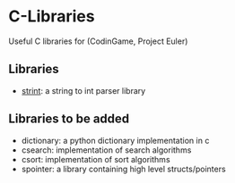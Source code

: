 # C-Libraries
Useful C libraries for (CodinGame, Project Euler)

## Libraries
* [strint](https://github.com/iamRusty/C-Libraries/tree/master/strint): a string to int parser library

## Libraries to be added
* dictionary: a python dictionary implementation in c
* csearch: implementation of search algorithms
* csort: implementation of sort algorithms
* spointer: a library containing high level structs/pointers 

